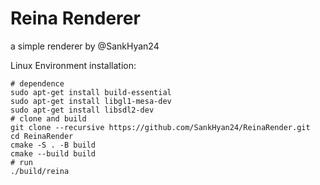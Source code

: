 # Reina Renderer

a simple renderer by @SankHyan24

Linux Environment installation:

```shell
# dependence
sudo apt-get install build-essential
sudo apt-get install libgl1-mesa-dev
sudo apt-get install libsdl2-dev
# clone and build
git clone --recursive https://github.com/SankHyan24/ReinaRender.git
cd ReinaRender
cmake -S . -B build
cmake --build build
# run
./build/reina
```
